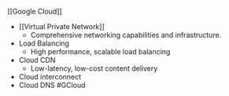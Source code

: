[[Google Cloud]]
- [[Virtual Private Network]]
	- Comprehensive networking capabilities and infrastructure.
- Load Balancing
	- High performance, scalable load balancing
- Cloud CDN
	- Low-latency, low-cost content delivery
- Cloud interconnect
- Cloud DNS
#GCloud 
 